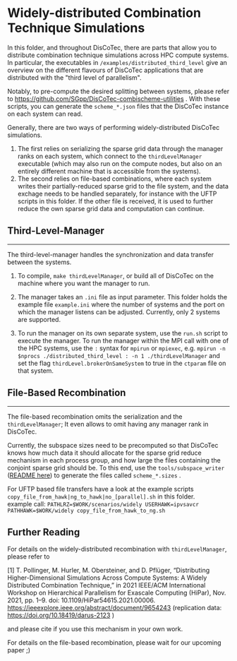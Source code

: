 # Widely-distributed Combination Technique Simulations

In this folder, and throughout DisCoTec, there are parts that allow you to distribute combination technique simulations across HPC compute systems.
In particular, the executables in `/examples/distributed_third_level` give an overview on the different flavours of DisCoTec applications that are distributed with the "third level of parallelism".

Notably, to pre-compute the desired splitting between systems, please refer to https://github.com/SGpp/DisCoTec-combischeme-utilities .
With these scripts, you can generate the `scheme_*.json` files that the DisCoTec instance on each system can read.

Generally, there are two ways of performing widely-distributed DisCoTec simulations. 
1. The first relies on serializing the sparse grid data through the manager ranks on each system, which connect to the `thirdLevelManager` executable (which may also run on the compute nodes, but also on an entirely different machine that is accessible from the systems).
2. The second relies on file-based combinations, where each system writes their partially-reduced sparse grid to the file system, and the data exchage needs to be handled separately, for instance with the UFTP scripts in this folder. If the other file is received, it is used to further reduce the own sparse grid data and computation can continue.


## Third-Level-Manager
-------------------
The third-level-manager handles the synchronization and data transfer between the systems. 

1. To compile, `make thirdLevelManager`, or build all of DisCoTec on the machine where you want the manager to run.

2. The manager takes an `.ini` file as input parameter. 
This folder holds the example file `example.ini` where the number of systems and the port on which the manager listens can be adjusted. 
   Currently, only 2 systems are supported.

3. To run the manager on its own separate system, use the `run.sh` script to execute the manager. 
To run the manager within the MPI call with one of the HPC systems, use the `:` syntax for `mpirun` or `mpiexec`, e.g. `mpirun -n $nprocs ./distributed_third_level : -n 1 ./thirdLevelManager` and set the flag `thirdLevel.brokerOnSameSystem` to true in the `ctparam` file on that system.


## File-Based Recombination
--------------------
The file-based recombination omits the serialization and the `thirdLevelManager`; It even allows to omit having any manager rank in DisCoTec.

Currently, the subspace sizes need to be precomputed so that DisCoTec knows how much data it should allocate for the sparse grid reduce mechanism in each process group, and how large the files containing the conjoint sparse grid should be. 
To this end, use the `tools/subspace_writer` ([README here](/tools/subspace_writer/README.md)) to generate the files called `scheme_*.sizes` .

For UFTP based file transfers have a look at the example scripts `copy_file_from_hawk|ng_to_hawk|no_[parallel].sh` in this folder.  
example call: `PATHLRZ=$WORK/scenarios/widely USERHAWK=ipvsavcr PATHHAWK=$WORK/widely copy_file_from_hawk_to_ng.sh`
 
## Further Reading
For details on the widely-distributed recombination with `thirdLevelManager`, please refer to 

[1]	T. Pollinger, M. Hurler, M. Obersteiner, and D. Pflüger, “Distributing Higher-Dimensional Simulations Across Compute Systems: A Widely Distributed Combination Technique,” in 2021 IEEE/ACM International Workshop on Hierarchical Parallelism for Exascale Computing (HiPar), Nov. 2021, pp. 1–9. doi: 10.1109/HiPar54615.2021.00006.
https://ieeexplore.ieee.org/abstract/document/9654243
(replication data: https://doi.org/10.18419/darus-2123 )

and please cite if you use this mechanism in your own work.

For details on the file-based recombination, please wait for our upcoming paper ;)